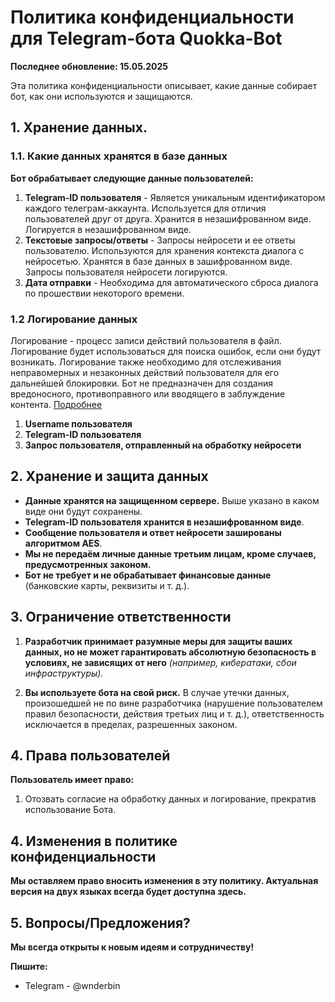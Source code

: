 # Политика конфиденциальности для Telegram-бота Quokka-Bot
**Последнее обновление: 15.05.2025**

Эта политика конфиденциальности описывает, какие данные собирает бот, как они используются и защищаются.


## 1. Хранение данных.
### 1.1. Какие данных хранятся в базе данных
**Бот обрабатывает следующие данные пользователей:**
1. **Telegram-ID пользователя** - Является уникальным идентификатором каждого телеграм-аккаунта. Используется для отличия пользователей друг от друга. Хранится в незашифрованном виде. Логируется в незашифрованном виде.
2. **Текстовые запросы/ответы** - Запросы нейросети и ее ответы пользователю. Используются для хранения контекста диалога с нейросетью. Хранятся в базе данных в зашифрованном виде. Запросы пользователя нейросети логируются.
3. **Дата отправки** - Необходима для автоматического сброса диалога по прошествии некоторого времени.
### 1.2 Логирование данных
Логирование - процесс записи действий пользователя в файл. Логирование будет использоваться для поиска ошибок, если они будут возникать. Логирование также необходимо для отслеживания неправомерных и незаконных действий пользователя для его дальнейшей блокировки. Бот не предназначен для создания вредоносного, противоправного или вводящего в заблуждение контента. [Подробнее](https://github.com/wnderbin/QuokkaAI-Bot/tree/main/rules)
1. **Username пользователя**
2. **Telegram-ID пользователя**
3. **Запрос пользователя, отправленный на обработку нейросети**
## 2. Хранение и защита данных
* **Данные хранятся на защищенном сервере.** Выше указано в каком виде они будут сохранены.
* **Telegram-ID пользователя хранится в незашифрованном виде**.
* **Сообщение пользователя и ответ нейросети зашированы алгоритмом AES**.
* **Мы не передаём личные данные третьим лицам, кроме случаев, предусмотренных законом.**
* **Бот не требует и не обрабатывает финансовые данные** (банковские карты, реквизиты и т. д.).
## 3. Ограничение ответственности

1. **Разработчик принимает разумные меры для защиты ваших данных, но не может гарантировать абсолютную безопасность в условиях, не зависящих от него** *(например, кибератаки, сбои инфраструктуры).*

2. **Вы используете бота на свой риск.** В случае утечки данных, произошедшей не по вине разработчика (нарушение пользователем правил безопасности, действия третьих лиц и т. д.), ответственность исключается в пределах, разрешенных законом.
## 4. Права пользователей
**Пользователь имеет право:**
1. Отозвать согласие на обработку данных и логирование, прекратив использование Бота.
## 4. Изменения в политике конфиденциальности
**Мы оставляем право вносить изменения в эту политику. Актуальная версия на двух языках всегда будет доступна здесь.**
## 5. Вопросы/Предложения?
**Мы всегда открыты к новым идеям и сотрудничеству!**

**Пишите:**
* Telegram - @wnderbin

